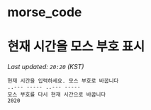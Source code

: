 # morse_code
# 현재 시간을 모스 부호 표시
<!-- MORSE_TIME_START -->
_Last updated: `20:20` (KST)_

```
현재 시간을 입력하세요. 모스 부호로 바꿉니다
..--- ----- ..--- -----
모스 부호를 다시 현재 시간으로 바꿉니다
2020
```
<!-- MORSE_TIME_END -->
